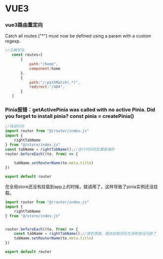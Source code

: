 # VUE3

### vue3路由重定向

Catch all routes ("*") must now be defined using a param with a custom regexp.


```javascript
//正确写法
   const routes=[
       {
           path:"/home",
           component:home
       },
       {
           path:"/:pathMatch(.*)",
           redirect:"/404",
       }
   ]
```

### Pinia报错：getActivePinia was called with no active Pinia. Did you forget to install pinia? const pinia = createPinia()

```javascript
//错误代码
import router from "@/router/index.js"
import {
    rightTabName
} from "@/store/index.js"
const tabName = rightTabName();//这行代码的位置是错的
router.beforeEach((to, from) => {
   
    tabName.setRouterName(to.meta.title)
})

export default router
```
在全局store还没有挂载到app上的时候，就调用了，这样导致了pinia实例还没挂载。
```javascript
import router from "@/router/index.js"
import {
    rightTabName
} from "@/store/index.js"


router.beforeEach((to, from) => {
    const tabName = rightTabName();//放到里面，路由挂载完后在调用就没问题了
    tabName.setRouterName(to.meta.title)
})

export default router
```
